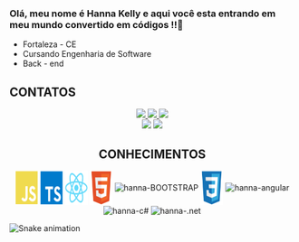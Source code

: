 ### Olá, meu nome é Hanna Kelly e aqui você esta entrando em meu mundo convertido em códigos !!👋

 - Fortaleza - CE 
 - Cursando Engenharia de Software 
 - Back - end 


## CONTATOS 
<div align="center">
<a href="linkedin.com/in/hanna-kelly-743241204" alt="Linkedin" target="_blank">
  	<img src="https://img.shields.io/badge/LinkedIn-0077B5?style=for-the-badge&logo=linkedin&logoColor=white" target="_blank">
</a>
<a href="#hannafc_#8837" alt="Discord" target="_blank">
  <img src="https://img.shields.io/badge/Discord-7289DA?style=for-the-badge&logo=discord&logoColor=white" target="_blank">
</a>
<a href="mailto:hanna.kellyfc@gmail.com" alt="Gmail" target="_blank">
 <img src ="https://img.shields.io/badge/Gmail-D14836?style=for-the-badge&logo=gmail&logoColor=white" target="_blank" >
</a>

 
  <div>
  <img height="160em" src="https://github-readme-stats.vercel.app/api?username=hannakelly&show_icons=true&theme=synthwave&include_all_commits=true&count_private=true"/>
  <img height="160em" src="https://github-readme-stats.vercel.app/api/top-langs/?username=hannakelly&layout=compact&langs_count=7&theme=synthwave"/> 
  </div>
 
## CONHECIMENTOS 

<img align= "center" alt="hanna-Js" height="60" width="40" src="https://raw.githubusercontent.com/devicons/devicon/master/icons/javascript/javascript-plain.svg">
  <img align= "center"  alt="hanna-Ts" height="60" width="40" src="https://raw.githubusercontent.com/devicons/devicon/master/icons/typescript/typescript-plain.svg">
  <img align= "center"  alt="hanna-React" height="60" width="40" src="https://raw.githubusercontent.com/devicons/devicon/master/icons/react/react-original.svg">
  <img align= "center"  alt="hanna-HTML" height="60" width="40" src="https://raw.githubusercontent.com/devicons/devicon/master/icons/html5/html5-original.svg">
  <img align= "center"  alt="hanna-BOOTSTRAP" height="60" width="40" src="https://cdn.jsdelivr.net/gh/devicons/devicon/icons/bootstrap/bootstrap-original.svg" />
  <img align= "center"  alt="hanna-CSS" height="60" width="40" src="https://raw.githubusercontent.com/devicons/devicon/master/icons/css3/css3-original.svg">
  <img align= "center"  alt="hanna-angular" height="60" width="40" src="https://cdn.jsdelivr.net/gh/devicons/devicon/icons/angularjs/angularjs-original.svg" />
  <img align= "center"  alt="hanna-c#" height="60" width="40"  src="https://cdn.jsdelivr.net/gh/devicons/devicon/icons/csharp/csharp-original.svg" />
  <img align= "center"  alt="hanna-.net" height="60" width="40" src="https://cdn.jsdelivr.net/gh/devicons/devicon/icons/dotnetcore/dotnetcore-original.svg" />
</div>
   
![Snake animation](https://github.com/hannakelly/hannakelly/blob/output/github-contribution-grid-snake.svg)

